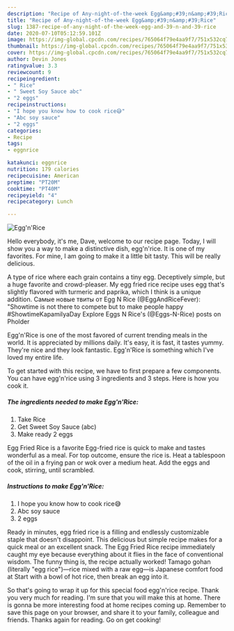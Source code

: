 ```yaml
---
description: "Recipe of Any-night-of-the-week Egg&amp;#39;n&amp;#39;Rice"
title: "Recipe of Any-night-of-the-week Egg&amp;#39;n&amp;#39;Rice"
slug: 1387-recipe-of-any-night-of-the-week-egg-and-39-n-and-39-rice
date: 2020-07-10T05:12:59.101Z
image: https://img-global.cpcdn.com/recipes/765064f79e4aa9f7/751x532cq70/eggnrice-recipe-main-photo.jpg
thumbnail: https://img-global.cpcdn.com/recipes/765064f79e4aa9f7/751x532cq70/eggnrice-recipe-main-photo.jpg
cover: https://img-global.cpcdn.com/recipes/765064f79e4aa9f7/751x532cq70/eggnrice-recipe-main-photo.jpg
author: Devin Jones
ratingvalue: 3.3
reviewcount: 9
recipeingredient:
- " Rice"
- " Sweet Soy Sauce abc"
- "2 eggs"
recipeinstructions:
- "I hope you know how to cook rice😅"
- "Abc soy sauce"
- "2 eggs"
categories:
- Recipe
tags:
- eggnrice

katakunci: eggnrice 
nutrition: 179 calories
recipecuisine: American
preptime: "PT20M"
cooktime: "PT40M"
recipeyield: "4"
recipecategory: Lunch

---
```



![Egg&#39;n&#39;Rice](https://img-global.cpcdn.com/recipes/765064f79e4aa9f7/751x532cq70/eggnrice-recipe-main-photo.jpg)

Hello everybody, it's me, Dave, welcome to our recipe page. Today, I will show you a way to make a distinctive dish, egg&#39;n&#39;rice. It is one of my favorites. For mine, I am going to make it a little bit tasty. This will be really delicious.

A type of rice where each grain contains a tiny egg. Deceptively simple, but a huge favorite and crowd-pleaser. My egg fried rice recipe uses egg that&#39;s slightly flavored with turmeric and paprika, which I think is a unique addition. Самые новые твиты от Egg N Rice (@EggAndRiceFever): &#34;Showtime is not there to compete but to make people happy #ShowtimeKapamiIyaDay  Explore Eggs N Rice&#39;s (@Eggs-N-Rice) posts on Pholder

Egg&#39;n&#39;Rice is one of the most favored of current trending meals in the world. It is appreciated by millions daily. It's easy, it is fast, it tastes yummy. They're nice and they look fantastic. Egg&#39;n&#39;Rice is something which I've loved my entire life.


To get started with this recipe, we have to first prepare a few components. You can have egg&#39;n&#39;rice using 3 ingredients and 3 steps. Here is how you cook it.

<!--inarticleads1-->

##### The ingredients needed to make Egg&#39;n&#39;Rice:

1. Take  Rice
1. Get  Sweet Soy Sauce (abc)
1. Make ready 2 eggs


Egg Fried Rice is a favorite Egg-fried rice is quick to make and tastes wonderful as a meal. For top outcome, ensure the rice is. Heat a tablespoon of the oil in a frying pan or wok over a medium heat. Add the eggs and cook, stirring, until scrambled. 

<!--inarticleads2-->

##### Instructions to make Egg&#39;n&#39;Rice:

1. I hope you know how to cook rice😅
1. Abc soy sauce
1. 2 eggs


Ready in minutes, egg fried rice is a filling and endlessly customizable staple that doesn&#39;t disappoint. This delicious but simple recipe makes for a quick meal or an excellent snack. The Egg Fried Rice recipe immediately caught my eye because everything about it flies in the face of conventional wisdom. The funny thing is, the recipe actually worked! Tamago gohan (literally &#34;egg rice&#34;)—rice mixed with a raw egg—is Japanese comfort food at Start with a bowl of hot rice, then break an egg into it. 

So that's going to wrap it up for this special food egg&#39;n&#39;rice recipe. Thank you very much for reading. I'm sure that you will make this at home. There is gonna be more interesting food at home recipes coming up. Remember to save this page on your browser, and share it to your family, colleague and friends. Thanks again for reading. Go on get cooking!
